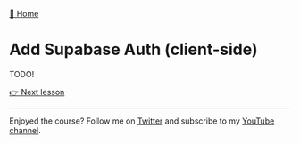 [🏡 Home](../README.md)

# Add Supabase Auth (client-side)

TODO!

[👉 Next lesson](./06-add-server-auth.md)

---

Enjoyed the course? Follow me on [Twitter](https://twitter.com/jonmeyers_io) and subscribe to my [YouTube channel](https://www.youtube.com/jonmeyers).
